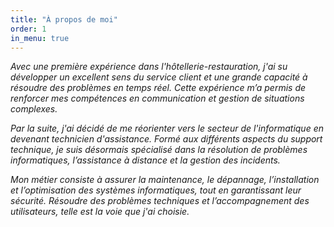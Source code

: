 ```yaml
---
title: "À propos de moi"
order: 1
in_menu: true
---
```

*Avec une première expérience dans l'hôtellerie-restauration, j'ai su développer un excellent sens du service client et une grande capacité à résoudre des problèmes en temps réel. Cette expérience m’a permis de renforcer mes compétences en communication et gestion de situations complexes.*

*Par la suite, j'ai décidé de me réorienter vers le secteur de l'informatique en devenant technicien d'assistance. Formé aux différents aspects du support technique, je suis désormais spécialisé dans la résolution de problèmes informatiques, l’assistance à distance et la gestion des incidents.*

*Mon métier consiste à assurer la maintenance, le dépannage, l’installation et l’optimisation des systèmes informatiques, tout en garantissant leur sécurité. Résoudre des problèmes techniques et l’accompagnement des utilisateurs, telle est la voie que j'ai choisie.* 